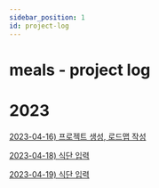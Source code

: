 ```yaml
---
sidebar_position: 1
id: project-log
---
```

# meals - project log

# 2023

[2023-04-16) 프로젝트 생성, 로드맵 작성](./roadmap)

[2023-04-18) 식단 입력](./2023-04)

[2023-04-19) 식단 입력](./2023-04)